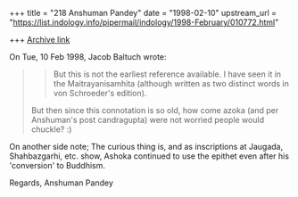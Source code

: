 +++
title = "218 Anshuman Pandey"
date = "1998-02-10"
upstream_url = "https://list.indology.info/pipermail/indology/1998-February/010772.html"

+++
[Archive link](https://list.indology.info/pipermail/indology/1998-February/010772.html)

On Tue, 10 Feb 1998, Jacob Baltuch wrote:

> >But this is not the earliest reference available. I have seen it
> >in the Maitrayanisamhita (although written as two distinct words
> >in von Schroeder's edition).
>
> But then since this connotation is so old, how come azoka (and per
> Anshuman's post candragupta) were not worried people would chuckle? :)

On another side note; The curious thing is, and as inscriptions at
Jaugada, Shahbazgarhi, etc. show, Ashoka continued to use the epithet even
after his 'conversion' to Buddhism.

Regards,
Anshuman Pandey



